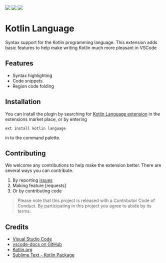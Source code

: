 [![](https://vsmarketplacebadge.apphb.com/version-short/mathiasfrohlich.Kotlin.svg)](https://marketplace.visualstudio.com/items?itemName=mathiasfrohlich.Kotlin)
[![](https://vsmarketplacebadge.apphb.com/installs-short/mathiasfrohlich.Kotlin.svg)](https://marketplace.visualstudio.com/items?itemName=mathiasfrohlich.Kotlin)
[![](https://vsmarketplacebadge.apphb.com/rating-short/mathiasfrohlich.Kotlin.svg)](https://marketplace.visualstudio.com/items?itemName=mathiasfrohlich.Kotlin)

# Kotlin Language

Syntax support for the Kotlin programming language.
This extension adds basic features to help make writing Kotlin much more pleasant in VSCode

## Features

* Syntax highlighting
* Code snippets
* Region code folding

## Installation
You can install the plugin by searching for [Kotlin Language extension](https://marketplace.visualstudio.com/items?itemName=mathiasfrohlich.Kotlin) in the extensions market place, or by entering

```
ext install kotlin language
```

in to the command palette.

## Contributing

We welcome any contributions to help make the extension better. There are several ways you can contribute. 

1. By reporting [issues](https://github.com/mathiasfrohlich/vscode-kotlin/issues)
2. Making feature [requests]
3. Or by contributing code

> Please note that this project is released with a Contributor Code of Conduct. By participating in this project you agree to abide by its terms.

## Credits

* [Visual Studio Code](https://code.visualstudio.com/)
* [vscode-docs on GitHub](https://github.com/Microsoft/vscode-docs)
* [Kotlin.org](https://kotlinlang.org/)
* [Sublime Text - Kotlin Package](https://github.com/vkostyukov/kotlin-sublime-package)
